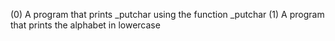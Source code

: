 (0) A program that prints _putchar using the function _putchar
(1) A program that prints the alphabet in lowercase
